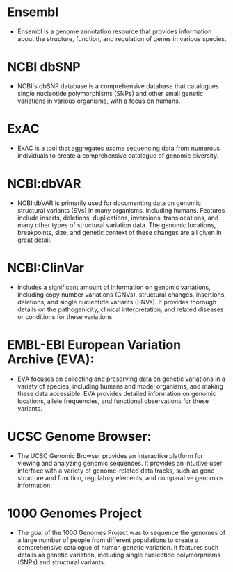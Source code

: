 
# Ensembl

- Ensembl is a genome annotation resource that provides information about the structure,
  function, and regulation of genes in various species.


# NCBI dbSNP 

- NCBI's dbSNP database is a comprehensive database that catalogues single nucleotide
  polymorphisms (SNPs) and other small genetic variations in various organisms, with a
  focus on humans.


# ExAC 

- ExAC is a tool that aggregates exome sequencing data from numerous individuals
  to create a comprehensive catalogue of genomic diversity.

# NCBI:dbVAR

- NCBI:dbVAR is primarily used for documenting data on genomic structural variants (SVs)
  in many organisms, including humans.
  Features include inserts, deletions, duplications, inversions, translocations,
  and many other types of structural variation data. The genomic locations,
  breakpoints, size, and genetic context of these changes are all given in great detail.


# NCBI:ClinVar

- includes a significant amount of information on genomic variations, including
  copy number variations (CNVs), structural changes, insertions, deletions,
  and single nucleotide variants (SNVs). It provides thorough details on the pathogenicity,
  clinical interpretation, and related diseases or conditions for these variations.


# EMBL-EBI European Variation Archive (EVA):

- EVA focuses on collecting and preserving data on genetic variations in a variety
  of species, including humans and model organisms, and making these data accessible.
  EVA provides detailed information on genomic locations, allele frequencies,
  and functional observations for these variants.


# UCSC Genome Browser:

- The UCSC Genomic Browser provides an interactive platform for viewing and
  analyzing genomic sequences. It provides an intuitive user interface with
  a variety of genome-related data tracks, such as gene structure and function, regulatory elements,
  and comparative genomics information.


# 1000 Genomes Project

- The goal of the 1000 Genomes Project was to sequence the genomes of a large number of people
  from different populations to create a comprehensive catalogue of human genetic variation.
  It features such details as genetic variation, including single nucleotide polymorphisms
  (SNPs) and structural variants.

